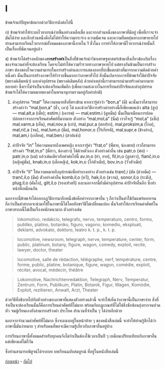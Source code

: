 <link href="markdown.css" rel="stylesheet">

# I

ข้าพเจ้าแก้ปัญหาข้อแรกด้วยวิธีการดังต่อไปนี้

ก) ข้าพเจ้าทำให้ระบบไวยากรณ์ง่ายขึ้นอย่างเหลือเชื่อ และจากส่วนหนึ่งของภาษาที่มีอยู่ เพื่อที่เราจะจำมันได้ง่าย และอีกส่วนหนึ่งคือไม่ได้ทำให้ความกระจ่าง ความชัดเจน และความยืดหยุ่นทางภาษาหายไป ท่านสามารถเรียนไวยากรณ์ทั้งหมดของภาษานี้ภายใน  1 ชั่วโมง  การทำให้ภาษามีไวยากรณ์ง่ายนั้นก็เป็นเรื่องที่ชัดเจนอยู่แล้ว

ข) ข้าพเจ้าได้สร้างหลักของ***การสร้างคำ***เป็นสิ่งที่ข้าพเจ้านำวิชาเศรษฐศาสตร์เข้ามาสิ่งเกี่ยวข้องกับเรื่องของจำนวนคำที่จะต้องเรียน โดยจะไม่ทำให้ความร่ำรวยทางภาษาหายไป แต่ตรงกันข้ามเป็นการสร้างภาษา ต้องขอบใจความสามารถในการสร้างคำและการแสดงออกที่บ่งชี้แตกต่างที่มาจากความคิดด้วยคำหนึ่งคำ นั้นเป็นการสร้างภาษาให้ร่ำรวยขึ้นมากกว่าภาษาทั่วไป สิ่งนั้นเกิดจากการที่ข้าพเจ้าใช้คำปัจจัย  (พยางค์เติมหน้า) และคำอุปสรรค (พยางค์เติมหลัง) ด้วยคำเหล่านี้เราสามารถนำมาสร้างคำมากมายหลายคำ ซึ่งเราไม่จำเป็นจะต้องเรียนเพิ่มอีก (เพื่อความสะดวกในการเรียนคำปัจจัยและคำอุปสรรค ข้าพเจ้าได้ให้ความหมายของคำในพจนานุกรมรวมอยู่กับคำปกติ)

1) คำอุปสรรค “mal” ให้ความหมายสิ่งที่ตรงข้าม หากเรารู้คำว่า “bon<small>,</small>a” (ดี) ฉะนั้นเราก็สามารถสร้างคำว่า “mal<small>,</small>bon<small>,</small>a” (ชั่ว, เลว) ได้ และด้วยวิธีการสร้างคำอย่างนี้ก็เพียงพอแล้ว alta (สูง) — mal<small>,</small>alt<small>,</small>a (เตี้ย); estim<small>,</small>i (เคารพ) — mal<small>,</small>estim<small>,</small>i (ดูหมิ่น) นั้นเป็นเหมือนการปลดปล่อยเราจากการเรียนคำศัพท์ที่มากมาย ตัวอย่าง “mal<small>,</small>mol<small>,</small>a” (นิ่ม) เราก็จะรู้ “mol<small>,</small>a” (แข็ง)  mal<small>,</small>varm<small>,</small>a (เย็น), mal<small>,</small>nov<small>,</small>a (เก่า), mal<small>,</small>pur<small>,</small>a (สกปรก), mal<small>,</small>proksim<small>,</small>a (ไกล), mal<small>,</small>riĉ<small>,</small>a (จน), mal<small>,</small>lum<small>,</small>o (มืด), mal<small>,</small>honor<small>,</small>o (ไร้เกียรติ), mal<small>,</small>supr<small>,</small>e (ข้างล่าง), mal<small>,</small>am<small>,</small>i (เกลียด), mal<small>,</small>ben<small>,</small>i (สาปแช่ง)

2) คำปัจจัย “in”  ให้ความหมายถึงเพศหญิง หากเรารู้คำ “frat<small>,</small>o” (พี่ชาย, น้องชาย) เราก็สามารถสร้างคำ “frat<small>,</small>in<small>,</small>o” (พี่สาว, น้องสาว) ได้ด้วยตัวเอง ตัวอย่างคำอื่น เช่น patr<small>,</small>o (พ่อ) - patr<small>,</small>in<small>,</small>o (แม่) แล้วเช่นเดียวกับคำต่อไปนี้ av<small>,</small>in<small>,</small>o (ย่า, ยาย), fil<small>,</small>in<small>,</small>o (ลูกสาว), fianĉ<small>,</small>in<small>,</small>o (หญิงคู่มั่น), knab<small>,</small>in<small>,</small>o (เด็กหญิง), kok<small>,</small>in<small>,</small>o (ไก่ตัวเมีย), bov<small>,</small>in<small>,</small>o (วัวตัวเมีย)

3) คำปัจจัย “il”  ให้ความหมายถึงอุปกรณ์เพื่อทำบางอย่าง ตัวอย่างเช่น  tranĉ<small>,</small>i (ตัด (ด้วยมีด) — tranĉ<small>,</small>il<small>,</small>o (มีด) ตัวอย่างคำอื่น komb<small>,</small>il<small>,</small>o (หวี), hak<small>,</small>il<small>,</small>o (ขวาน), sonor<small>,</small>il<small>,</small>o (ระฆัง), plug<small>,</small>il<small>,</small>o (คันไถ), glit<small>,</small>il<small>,</small>o (รองเท้าสกี) และนอกจากนี้ยังมีคำอุปสรรค คำปัจจัยอื่นอีก ซึ่งทำหน้าที่เหมือนกัน

นอกจากนี้ข้าพเจ้าได้ออกกฎวิธีการมาอีกหนึ่งข้อคือคำจากภาษาอื่น ๆ ถือว่าเป็นคำใช้กันแพร่หลายจนถือว่าเป็นคำสากลจะนำมาใช้ในภาษานี้ได้โดยอักขรวิธีไม่เปลี่ยนแปลง นั้นจึงทำให้การเรียนคำศัพท์ในภาษาสากลนี้ไม่เป็นเรื่องหนักหนามาก ตัวอย่างเช่น

> lokomotivo, redakcio, telegrafo, nervo, temperaturo, centro, formo, publiko, platino, botaniko, figuro, vagono, komedio, ekspluati, deklami, advokato, doktoro, teatro k. t. p., k. t. p.

> locomotive, newsroom, telegraph, nerve, temperature, center, form, public, platinum, botany, figure, wagon, comedy, exploit, recite, lawyer, doctor, theater

> locomotive, salle de rédaction, télégraphe, nerf, température, centre, forme, public, platine, botanique, figure, wagon, comédie, exploit, réciter, avocat, médecin, théâtre

> Lokomotive, Nachrichtenredaktion, Telegraph, Nerv, Temperatur, Zentrum, Form, Publikum, Platin, Botanik, Figur, Wagen, Komödie, Exploit, rezitieren, Anwalt, Arzt, Theater

ด้วยวิธีที่อธิบายไปกับตัวอย่างของภาษาที่แสดงตัวอย่างแล้วนี้ จะทำให้เห็นว่าภาษานี้เป็นภาษาง่าย สิ่งที่จำเป็นจะต้องเรียนนั้นก็คือการเรียนคำศัพท์ที่ไม่มาก พร้อมกับกฎเกณฑ์ที่ไม่ใช่สิ่งซับซ้อนยุ่งยากจนปวดหัว จนผู้เรียนเองยังสามารถสร้างคำ ประโยค สำนวนที่จำเป็น ๆ ได้ง่ายอีกด้วย

นอกจากจำนวนคำศัพท์ที่ไม่มาก ซึ่งจะแนบอยู่ในหน้าท้าย ๆ ของหนังสือเล่มนี้ จะทำให้ท่านรู้สึกได้ว่าภาษานี้มันง่ายมาก ๆ สำหรับคนที่พอจะมีความรู้เกี่ยวกับภาษาอื่นอยู่บ้าง

การเรียนภาษานี้ทั้งหมดสำหรับทุกคนจึงไม่จำเป็นต้องใช้เวลาเป็นปี ๆ เหมือนเปรียบเทียบกับภาษาอื่น แต่เพียงแต่ไม่กี่วัน

ซึ่งท่านสามารถพิสูจน์ได้จากบท บทเรียนฉบับสมบูรณ์ ที่อยู่ในหนังสือเล่มนี้

[ก่อนหน้า](./3.md) - [ถัดไป](./5.md)
